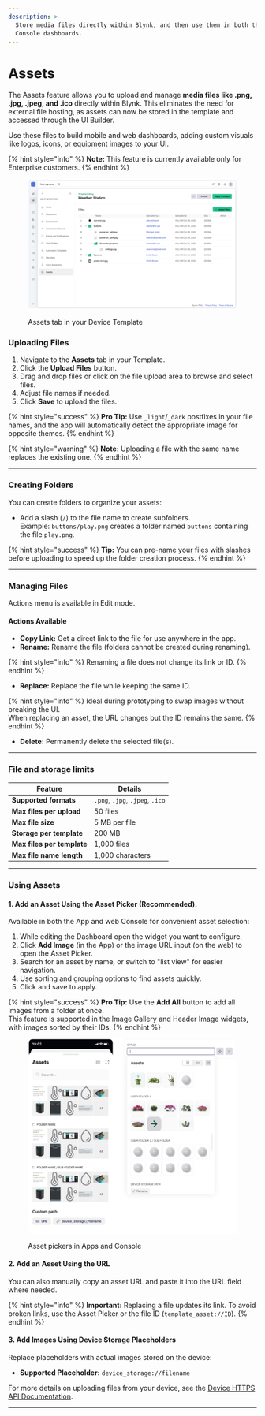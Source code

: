 ```yaml
---
description: >-
  Store media files directly within Blynk, and then use them in both the App and
  Console dashboards.
---
```


# Assets

The Assets feature allows you to upload and manage **media files like .png, .jpg, .jpeg, and .ico** directly within Blynk. This eliminates the need for external file hosting, as assets can now be stored in the template and accessed through the UI Builder.

Use these files to build mobile and web dashboards, adding custom visuals like logos, icons, or equipment images to your UI.&#x20;

{% hint style="info" %}
**Note:** This feature is currently available only for Enterprise customers.
{% endhint %}

<figure><img src="../../.gitbook/assets/template-assets.png" alt=""><figcaption><p>Assets tab in your Device Template</p></figcaption></figure>

### Uploading Files

1. Navigate to the **Assets** tab in your Template.
2. Click the **Upload Files** button.
3. Drag and drop files or click on the file upload area to browse and select files.
4. Adjust file names if needed.
5. Click **Save** to upload the files.

{% hint style="success" %}
**Pro Tip:** Use `_light`/`_dark` postfixes in your file names, and the app will automatically detect the appropriate image for opposite themes.
{% endhint %}

{% hint style="warning" %}
**Note:** Uploading a file with the same name replaces the existing one.
{% endhint %}

***

### Creating Folders

You can create folders to organize your assets:

* Add a slash (`/`) to the file name to create subfolders.\
  Example: `buttons/play.png` creates a folder named `buttons` containing the file `play.png`.

{% hint style="success" %}
**Tip:** You can pre-name your files with slashes before uploading to speed up the folder creation process.
{% endhint %}

***

### Managing Files

Actions menu is available in Edit mode.

#### Actions Available

* **Copy Link:** Get a direct link to the file for use anywhere in the app.
* **Rename:** Rename the file (folders cannot be created during renaming).

{% hint style="info" %}
Renaming a file does not change its link or ID.
{% endhint %}

* **Replace:** Replace the file while keeping the same ID.

{% hint style="info" %}
Ideal during prototyping to swap images without breaking the UI.\
When replacing an asset, the URL changes but the ID remains the same.
{% endhint %}

* **Delete:** Permanently delete the selected file(s).

***

### File and storage limits

| Feature                    | Details                         |
| -------------------------- | ------------------------------- |
| **Supported formats**      | `.png`, `.jpg`, `.jpeg`, `.ico` |
| **Max files per upload**   | 50 files                        |
| **Max file size**          | 5 MB per file                   |
| **Storage per template**   | 200 MB                          |
| **Max files per template** | 1,000 files                     |
| **Max file name length**   | 1,000 characters                |

***

### Using Assets

#### 1. Add an Asset Using the Asset Picker (Recommended).&#x20;

Available in both the App and web Console for convenient asset selection:

1. While editing the Dashboard open the widget you want to configure.
2. Click **Add Image** (in the App) or the image URL input (on the web) to open the Asset Picker.
3. Search for an asset by name, or switch to "list view" for easier navigation.
4. Use sorting and grouping options to find assets quickly.
5. Click and save to apply.

{% hint style="success" %}
**Pro Tip:** Use the **Add All** button to add all images from a folder at once.\
This feature is supported in the Image Gallery and Header Image widgets, with images sorted by their IDs.
{% endhint %}

<figure><img src="../../.gitbook/assets/asset-picker.png" alt=""><figcaption><p>Asset pickers in Apps and Console</p></figcaption></figure>

#### 2. Add an Asset Using the URL

You can also manually copy an asset URL and paste it into the URL field where needed.

{% hint style="info" %}
**Important:** Replacing a file updates its link. To avoid broken links, use the Asset Picker or the file ID (`template_asset://ID`).
{% endhint %}

#### 3. Add Images Using Device Storage Placeholders

Replace placeholders with actual images stored on the device:

* **Supported Placeholder:** `device_storage://filename`

For more details on uploading files from your device, see the [Device HTTPS API Documentation](https://docs.blynk.io/en/blynk.cloud/device-https-api/upload-a-file).

***
